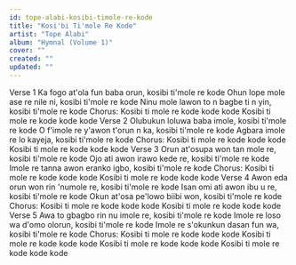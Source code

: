 ```yaml
---
id: tope-alabi-kosibi-timole-re-kode
title: "Kosi'bi Ti'mole Re Kode"
artist: "Tope Alabi"
album: "Hymnal (Volume 1)"
cover: ""
created: ""
updated: ""
---
```


Verse 1
Ka fogo at'ola fun baba orun,
kosibi ti'mole re kode
Ohun lope mole ase re nile ni,
kosibi ti'mole re kode
Ninu mole lawon to n bagbe ti n yin,
kosibi ti'mole re kode
Chorus:
Kosibi ti mole re kode kode kode
Kosibi ti mole re kode kode kode
Verse 2
Olubukun loluwa baba imole,
kosibi ti'mole re kode
O f'imole re y'awon t'orun n ka,
kosibi ti'mole re kode
Agbara imole re lo kayeja,
kosibi ti'mole re kode
Chorus:
Kosibi ti mole re kode kode kode
Kosibi ti mole re kode kode kode
Verse 3
Orun at'osupa won tan mole re,
kosibi ti'mole re kode
Ojo ati awon irawo kede re,
kosibi ti'mole re kode
Imole re tanna awon eranko igbo,
kosibi ti'mole re kode
Chorus:
Kosibi ti mole re kode kode kode
Kosibi ti mole re kode kode kode
Verse 4
Awon eda orun won rin 'numole re,
kosibi ti'mole re kode
Isan omi ati awon ibu u re,
kosibi ti'mole re kode
Okun at'osa pe'lowo biibi won,
kosibi ti'mole re kode
Chorus:
Kosibi ti mole re kode kode kode
Kosibi ti mole re kode kode kode
Verse 5
Awa to gbagbo rin nu imole re,
kosibi ti'mole re kode
Imole re loso wa d'omo olorun,
kosibi ti'mole re kode
Imole re s'okunkun dasan fun wa,
kosibi ti'mole re kode
Chorus:
Kosibi ti mole re kode kode kode
Kosibi ti mole re kode kode kode
Kosibi ti mole re kode kode kode
Kosibi ti mole re kode kode kode